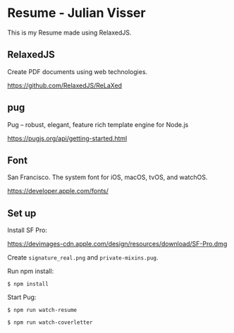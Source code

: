 # Resume - Julian Visser

This is my Resume made using RelaxedJS.

## RelaxedJS

Create PDF documents using web technologies.

https://github.com/RelaxedJS/ReLaXed

## pug

Pug – robust, elegant, feature rich template engine for Node.js

https://pugjs.org/api/getting-started.html

## Font

San Francisco. The system font for iOS, macOS, tvOS, and watchOS.

https://developer.apple.com/fonts/

## Set up

Install SF Pro:

https://devimages-cdn.apple.com/design/resources/download/SF-Pro.dmg

Create `signature_real.png` and `private-mixins.pug`.

Run npm install:

```
$ npm install
```

Start Pug:

```
$ npm run watch-resume

$ npm run watch-coverletter
```